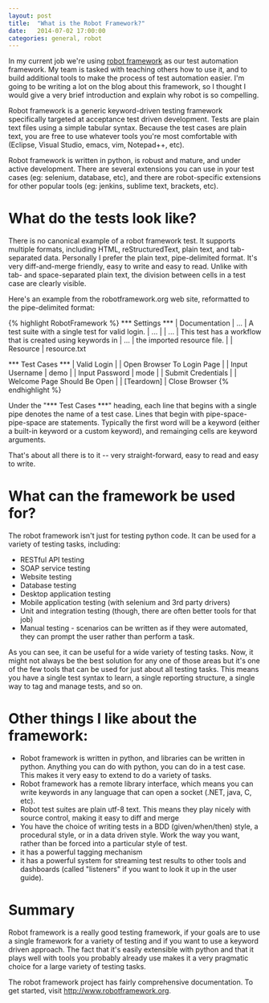 ```yaml
---
layout: post
title:  "What is the Robot Framework?"
date:   2014-07-02 17:00:00
categories: general, robot
---
```


In my current job we're using [robot
framework](http://www.robotframework.org) as our test automation
framework. My team is tasked with teaching others how to use it,
and to build additional tools to make the process of test automation
easier. I'm going to be writing a lot on the blog about this
framework, so I thought I would give a very brief introduction and
explain why robot is so compelling. 

Robot framework is a generic keyword-driven testing
framework specifically targeted at acceptance test driven
development. Tests are plain text files using a simple tabular
syntax. Because the test cases are plain text, you are free to use 
whatever tools you're most comfortable with (Eclipse, Visual Studio,
emacs, vim, Notepad++, etc).

Robot framework is written in python, is robust and mature, and under
active development. There are several extensions you can use in your
test cases (eg: selenium, database, etc), and there are robot-specific
extensions for other popular tools (eg: jenkins, sublime text,
brackets, etc). 

# What do the tests look like?

There is no canonical example of a robot framework test. It supports
multiple formats, including HTML, reStructuredText, plain text, and
tab-separated data. Personally I prefer the plain text, pipe-delimited
format. It's very diff-and-merge friendly, easy to write and easy to
read. Unlike with tab- and space-separated plain text, the division
between cells in a test case are clearly visible.

Here's an example from the robotframework.org web site, reformatted to
the pipe-delimited format:

{% highlight RobotFramework %}
*** Settings ***
| Documentation 
| ... | A test suite with a single test for valid login.
| ... |
| ... | This test has a workflow that is created using keywords in
| ... | the imported resource file.
| 
| Resource | resource.txt

*** Test Cases ***
| Valid Login
| | Open Browser To Login Page
| | Input Username | demo
| | Input Password | mode
| | Submit Credentials
| | Welcome Page Should Be Open
| | [Teardown] | Close Browser
{% endhighlight %}


Under the "*** Test Cases ***" heading, each line that begins with a
single pipe denotes the name of a test case. Lines that begin with
pipe-space-pipe-space are statements. Typically the first word will
be a keyword (either a built-in keyword or a custom keyword), and 
remainging cells are keyword arguments.

That's about all there is to it -- very straight-forward, easy to read
and easy to write.

# What can the framework be used for?

The robot framework isn't just for testing python code. It can be used
for a variety of testing tasks, including:

* RESTful API testing
* SOAP service testing
* Website testing
* Database testing
* Desktop application testing
* Mobile application testing (with selenium and 3rd party drivers)
* Unit and integration testing (though, there are often better tools 
  for that job)
* Manual testing - scenarios can be written as if they were automated,
  they can prompt the user rather than perform a task.

As you can see, it can be useful for a wide variety of testing
tasks. Now, it might not always be the best solution for any one of
those areas but it's one of the few tools that can be used for just
about all testing tasks. This means you have a single test syntax to
learn, a single reporting structure, a single way to tag and manage
tests, and so on. 

# Other things I like about the framework:

* Robot framework is written in python, and libraries can be written
  in python. Anything you can do with python, you can do in a test
  case. This makes it very easy to extend to do a variety of tasks.
* Robot framework has a remote library interface, which means you can write keywords
  in any language that can open a socket (.NET, java, C, etc). 
* Robot test suites are plain utf-8 text. This means they play nicely
  with source control, making it easy to diff and merge
* You have the choice of writing tests in a BDD (given/when/then)
  style, a procedural style, or in a data driven style. Work the way
  you want, rather than be forced into a particular style of test.
* it has a powerful tagging mechanism
* it has a powerful system for streaming test results to other tools
  and dashboards (called "listeners" if you want to look it up in the
  user guide).


# Summary

Robot framework is a really good testing framework, if your goals are
to use a single framework for a variety of testing and if you want to
use a keyword driven approach. The fact that it's easily extensible
with python and that it plays well with tools you probably already use makes
it a very pragmatic choice for a large variety of testing tasks.

The robot framework project has fairly comprehensive documentation. To
get started, visit <http://www.robotframework.org>.
